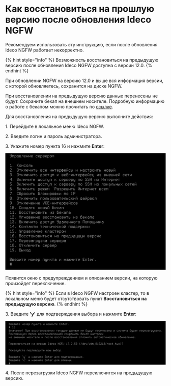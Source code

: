 # Как восстановиться на прошлую версию после обновления Ideco NGFW

Рекомендуем использовать эту инструкцию, если после обновления Ideco NGFW работает некорректно.

{% hint style="info" %}
Возможность восстановиться на предыдущую версию после обновления Ideco NGFW доступна с версии 12.0.
{% endhint %}

При обновлении NGFW на версию 12.0 и выше вся информация версии, с которой обновляетесь, сохранится на диске NGFW.

При восстановлении на предыдущую версию данные перенесены не будут. Сохраните бекап на внешнем носителе. Подробную информацию о работе с бекапом можно прочитать по [ссылке](/api/backup-api.md).

Для восстановления на предыдущую версию выполните действия:

1\. Перейдите в локальное меню Ideco NGFW.

2\. Введите логин и пароль администратора.

3\. Укажите номер пункта 16 и нажмите **Enter**:

![](/.gitbook/assets/go-back0.png)

Появится окно с предупреждением и описанием версии, на которую произойдет переключение. 

{% hint style="info" %}
Если в Ideco NGFW настроен кластер, то в локальном меню будет отсутствовать пункт **Восстановиться на предыдущую версию**.
{% endhint %}

3\. Введите **'y'** для подтверждения выбора и нажмите **Enter**:

![](/.gitbook/assets/go-back3.png)

4\. После перезагрузки Ideco NGFW переключится на предыдущую версию.

